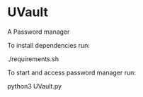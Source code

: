 # UVault
A Password manager

To install dependencies run:

./requirements.sh 

To start and access password manager run:

python3 UVault.py
